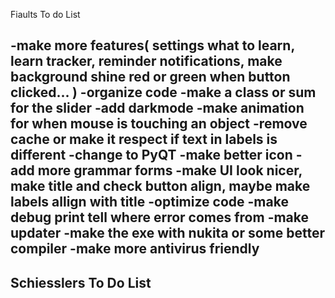 Fiaults To do List

-make more features( settings what to learn, learn tracker, reminder notifications, make background shine red or green when button clicked... )
-organize code
-make a class or sum for the slider
-add darkmode
-make animation for when mouse is touching an object
-remove cache or make it respect if text in labels is different
-change to PyQT
-make better icon
-add more grammar forms
-make UI look nicer, make title and check button align, maybe make labels allign with title
-optimize code
-make debug print tell where error comes from
-make updater
-make the exe with nukita or some better compiler
-make more antivirus friendly
-----------------------------------------------
Schiesslers To Do List
-----------------------------------------------
